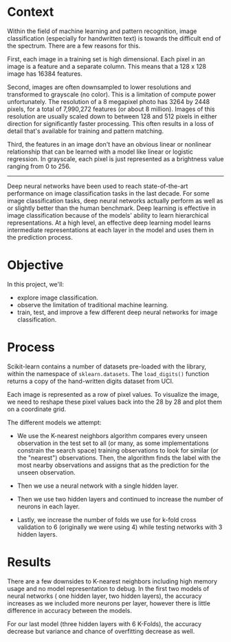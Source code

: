 # Context

Within the field of machine learning and pattern recognition, image classification (especially for handwritten text) is towards the difficult end of the spectrum. There are a few reasons for this.

First, each image in a training set is high dimensional. Each pixel in an image is a feature and a separate column. This means that a 128 x 128 image has 16384 features.

Second, images are often downsampled to lower resolutions and transformed to grayscale (no color). This is a limitation of compute power unfortunately. The resolution of a 8 megapixel photo has 3264 by 2448 pixels, for a total of 7,990,272 features (or about 8 million). Images of this resolution are usually scaled down to between 128 and 512 pixels in either direction for significantly faster processing. This often results in a loss of detail that's available for training and pattern matching.

Third, the features in an image don't have an obvious linear or nonlinear relationship that can be learned with a model like linear or logistic regression. In grayscale, each pixel is just represented as a brightness value ranging from 0 to 256.

---

Deep neural networks have been used to reach state-of-the-art performance on image classification tasks in the last decade. 
For some image classification tasks, deep neural networks actually perform as well as or slightly better than the human benchmark. Deep learning is effective in image classification because of the models' ability to learn hierarchical representations. At a high level, an effective deep learning model learns intermediate representations at each layer in the model and uses them in the prediction process.

# Objective

In this project, we'll:

- explore image classification.
- observe the limitation of traditional machine learning.
- train, test, and improve a few different deep neural networks for image classification.

# Process

Scikit-learn contains a number of datasets pre-loaded with the library, within the namespace of `sklearn.datasets`. The `load_digits()` function returns a copy of the hand-written digits dataset from UCI.

Each image is represented as a row of pixel values. To visualize the image, we need to reshape these pixel values back into the 28 by 28 and plot them on a coordinate grid.

The different models we attempt:
- We use the K-nearest neighbors algorithm compares every unseen observation in the test set to all (or many, as some implementations constrain the search space) training observations to look for similar (or the "nearest") observations. Then, the algorithm finds the label with the most nearby observations and assigns that as the prediction for the unseen observation.

- Then we use a neural network with a single hidden layer.
- Then we use two hidden layers and continued to increase the number of neurons in each layer.
- Lastly, we increase the number of folds we use for k-fold cross validation to 6 (originally we were using 4) while testing networks with 3 hidden layers.

# Results

There are a few downsides to K-nearest neighbors including high memory usage and no model representation to debug. In the first two models of neural networks ( one hidden layer, two hidden layers), the accuracy increases as we included more neurons per layer, however there is little difference in accuracy between the models.

For our last model (three hidden layers with 6 K-Folds), the accuracy decrease but variance and chance of overfitting decrease as well.
